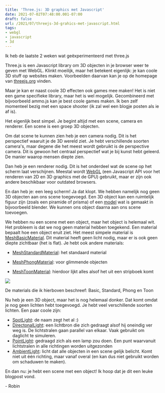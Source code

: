 ```yaml
---
title: 'Three.js: 3D graphics met Javascript'
date: 2021-07-02T07:48:00.001-07:00
draft: false
url: /2021/07/threejs-3d-grahics-met-javascript.html
tags: 
- webgl
- javascript
- 3d
---
```


Ik heb de laatste 2 weken wat geëxperimenteerd met three.js

Three.js is een Javascript library om 3D objecten in je browser weer te geven met WebGL. Klinkt moeilijk, maar het betekent eigenlijk: je kan coole 3D stuff op websites maken. Voorbeelden daarvan kan je op de homepage van [threejs.org](http://threejs.org) vinden.

Maar je kan er naast coole 3D effecten ook games mee maken! Het is niet een game specifieke library, maar het is wel mogelijk. Gecombineerd met bijvoorbeeld ammo.js kan je best coole games maken. Ik ben zelf momenteel bezig met een space shooter (ik zal wel een blogje posten als ie af is).

Het eigenlijk best simpel. Je begint altijd met een scene, camera en renderer. Een scene is een groep 3D objecten. 

Om dat scene te kunnen zien heb je een camera nodig. Dit is het perspectief waaruit je de 3D wereld ziet. Je hebt verschillende soorten camera's, maar degene die het meest wordt gebruikt is de perspective camera. Dit is gewoon het centraal perspectief wat je bij kunst hebt geleerd. De manier waarop mensen diepte zien.

Dan heb je een renderer nodig. Dit is het onderdeel wat de scene op het scherm laat verschijnen. Meestal wordt [WebGL](https://developer.mozilla.org/en-US/docs/Web/API/WebGL_API) (een Javascript API voor het renderen van 2D en 3D graphics met de GPU) gebruikt, maar er zijn ook andere beschikbaar voor outdated browsers.  

En dan heb je: een leeg scherm! Ja dat klopt. We hebben namelijk nog geen 3D objecten aan ons scene toegevoegd. Een 3D object kan een ruimtelijk figuur zijn (zoals een piramide of prisma) of een [model](https://en.wikipedia.org/wiki/3D_modeling) wat is gemaakt in bijvoorbeeld blender. We kunnen ons object daarna aan ons scene toevoegen. 

We hebben nu een scene met een object, maar het object is helemaal wit. Het probleem is dat we nog geen material hebben toegekend. Een material bepaalt hoe een object eruit ziet. Het meest simpele material is [MeshBasicMaterial](https://threejs.org/docs/?q=material#api/en/materials/MeshBasicMaterial). Dit material heeft geen licht nodig, maar er is ook geen diepte zichtbaar (het is flat). Je hebt ook andere materials:

*   [MeshStandardMaterial](https://threejs.org/docs/?q=material#api/en/materials/MeshStandardMaterial): het standaard material  
    
*   [MeshPhongMaterial](https://threejs.org/docs/?q=material#api/en/materials/MeshPhongMaterial): voor glimmende objecten
*   [MeshToonMaterial](https://threejs.org/docs/?q=material#api/en/materials/MeshToonMaterial): hierdoor lijkt alles alsof het uit een stripboek komt 

[![](https://1.bp.blogspot.com/-_8hxbezxXwU/YN8kHPOJ3BI/AAAAAAAAK6Q/akWuxrMsFoo0Znm9cRd0aLmbaAyixNBJQCLcBGAsYHQ/w640-h158/materials.png)](https://1.bp.blogspot.com/-_8hxbezxXwU/YN8kHPOJ3BI/AAAAAAAAK6Q/akWuxrMsFoo0Znm9cRd0aLmbaAyixNBJQCLcBGAsYHQ/s1393/materials.png)

De materials die ik hierboven beschreef: Basic, Standard, Phong en Toon  

Nu heb je een 3D object, maar het is nog helemaal donker. Dat komt omdat je nog geen lichten hebt toegevoegd. Je hebt veel verschillende soorten lichten. Een paar coole zijn:

*   [SpotLight](https://threejs.org/docs/index.html?q=light#api/en/lights/SpotLight): de naam zegt het al :)
*   [DirectonalLight](https://threejs.org/docs/index.html?q=light#api/en/lights/DirectionalLight): een lichtbron die zich gedraagt alsof hij oneindig ver weg is. De lichtstralen gaan parallel van elkaar. Vaak gebruikt om daglicht te simuleren.
*   [PointLight](https://threejs.org/docs/index.html?q=light#api/en/lights/PointLight): gedraagd zich als een lamp zou doen. Een punt waarvanuit lichtstralen in alle richtingen worden uitgezonden
*   [AmbientLight](https://threejs.org/docs/index.html?q=light#api/en/lights/AmbientLight): licht dat alle objecten in een scene gelijk belicht. Komt niet uit één richting, maar vanaf overal (en kan dus niet gebruikt worden om schaduwen te maken).  
    

En dan nu: je hebt een scene met een object! Ik hoop dat je dit een leuke blogpost vond.

\- Robin
